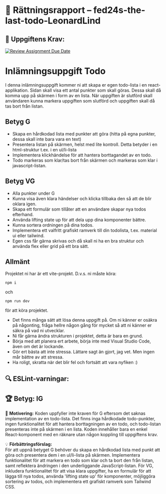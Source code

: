 # 📌 Rättningsrapport – fed24s-the-last-todo-LeonardLind

## 🎯 Uppgiftens Krav:
[![Review Assignment Due Date](https://classroom.github.com/assets/deadline-readme-button-22041afd0340ce965d47ae6ef1cefeee28c7c493a6346c4f15d667ab976d596c.svg)](https://classroom.github.com/a/VLovMVBC)
# Inlämningsuppgift Todo

I denna inlämningsuppgift kommer ni att skapa er egen todo-lista i en react-applikation.
Sidan skall visa ett antal punkter som skall göras. Dessa skall då komma upp på skärmen i form av en lista. När uppgiften är slutförd skall användaren kunna markera uppgiften som slutförd och uppgiften skall då tas bort från listan.

## Betyg G

- Skapa en hårdkodad lista med punkter att göra (hitta på egna punkter, dessa skall inte bara vara en text)
- Presentera listan på skärmen, helst med lite kontroll. Detta betyder i en html-struktur t.ex. i en ul/li-lista
- Implementera klickhändelse för att hantera borttagandet av en todo.
- Todo markeras som klar/tas bort från skärmen och markeras som klar i javascript-listan.

## Betyg VG

- Alla punkter under G
- Kunna visa även klara händelser och klicka tillbaka den så att de blir oklara igen.
- Skapa ett formulär som tillåter att en användare skapar nya todos efterhand.
- Använda lifting state up för att dela upp dina komponenter bättre.
- Kunna sortera ordningen på dina todos.
- Implementera ett valfritt grafiskt ramverk till din todolista, t.ex. material ui eller tailwind.
- Egen css får gärna skrivas och då skall ni ha en bra struktur och använda flex eller grid på ett bra sätt.

## Allmänt

Projektet ni har är ett vite-projekt. D.v.s. ni måste köra:

```shell
npm i
```

och

```shell
npm run dev 
```

för att köra projektet.

- Det finns många sätt att lösa denna uppgift på. Om ni känner er osäkra på någonting, fråga hellre någon gång för mycket så att ni känner er säkra på vad ni utvecklar.
- Ni får gärna ändra strukturen i projektet, detta är bara en grund.
- Börja med att planera ert arbete, börja inte med Visual Studio Code, även om det är lockande.
- Gör ert bästa att inte stressa. Lättare sagt än gjort, jag vet. Men ingen mår bättre av att stressa.
- Ha roligt, skratta när det blir fel och fortsätt att vara nyfiken :)


## 🔍 ESLint-varningar:


## 🏆 **Betyg: IG**
📌 **Motivering:** Koden uppfyller inte kraven för G eftersom det saknas implementation av en todo-lista. Det finns inga hårdkodade todo-punkter, ingen funktionalitet för att hantera borttagningen av en todo, och todo-listan presenteras inte på skärmen i en lista. Koden innehåller bara en enkel React-komponent med en räknare utan någon koppling till uppgiftens krav.

💡 **Förbättringsförslag:**  
För att uppnå betyget G behöver du skapa en hårdkodad lista med punkt att göra och presentera dem i en ul/li-lista på skärmen. Implementera funktionalitet för att markera en todo som klar och ta bort den från listan, samt reflektera ändringen i den underliggande JavaScript-listan. För VG, inkludera funktionalitet för att visa klara uppgifter, ha en formulär för att lägga till nya todos, använda 'lifting state up' för komponenter, möjliggöra sortering av todos, och implementera ett grafiskt ramverk som Tailwind CSS.